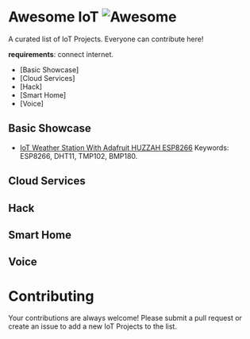 Awesome IoT ![Awesome](https://cdn.rawgit.com/sindresorhus/awesome/d7305f38d29fed78fa85652e3a63e154dd8e8829/media/badge.svg)
===

A curated list of IoT Projects. Everyone can contribute here!

**requirements**: connect internet.


 - [Basic Showcase]
 - [Cloud Services]
 - [Hack]
 - [Smart Home]
 - [Voice]

## Basic Showcase

 - [IoT Weather Station With Adafruit HUZZAH ESP8266](http://www.instructables.com/id/IoT-Weather-Station-With-ESP8266/) Keywords: ESP8266, DHT11, TMP102, BMP180.

## Cloud Services

## Hack

## Smart Home

## Voice

# Contributing

Your contributions are always welcome! Please submit a pull request or create an issue to add a new IoT Projects to the list. 
